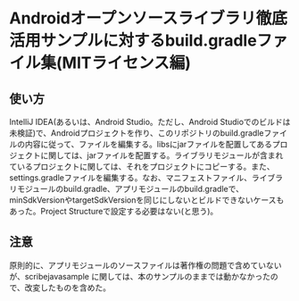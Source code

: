 # Androidオープンソースライブラリ徹底活用サンプルに対するbuild.gradleファイル集(MITライセンス編)


## 使い方

IntelliJ IDEA(あるいは、Android Studio。ただし、Android Studioでのビルドは未検証)で、Androidプロジェクトを作り、このリポジトリのbuild.gradleファイルの内容に従って、ファイルを編集する。libsにjarファイルを配置してあるプロジェクトに関しては、jarファイルを配置する。ライブラリモジュールが含まれているプロジェクトに関しては、それをプロジェクトにコピーする。また、settings.gradleファイルを編集する。なお、マニフェストファイル、ライブラリモジュールのbuild.gradle、アプリモジュールのbuild.gradleで、minSdkVersionやtargetSdkVersionを同じにしないとビルドできないケースもあった。Project Structureで設定する必要はない(と思う)。

## 注意

原則的に、アプリモジュールのソースファイルは著作権の問題で含めていないが、scribejavasample に関しては、本のサンプルのままでは動かなかったので、改変したものを含めた。